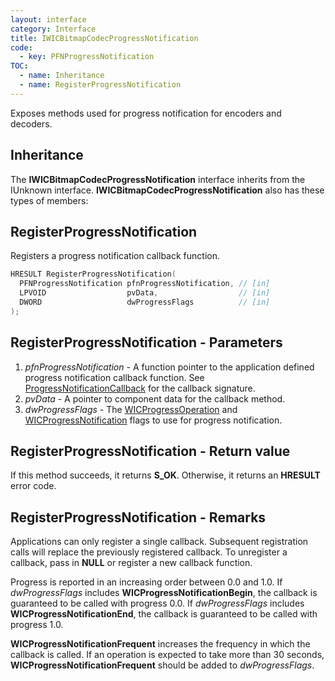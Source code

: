 ```yaml
---
layout: interface
category: Interface
title: IWICBitmapCodecProgressNotification
code:
  - key: PFNProgressNotification
TOC:
  - name: Inheritance
  - name: RegisterProgressNotification
---
```


Exposes methods used for progress notification for encoders and decoders.

## Inheritance

The **IWICBitmapCodecProgressNotification** interface inherits from the IUnknown interface.
**IWICBitmapCodecProgressNotification** also has these types of members:

## RegisterProgressNotification

Registers a progress notification callback function.

```cpp
HRESULT RegisterProgressNotification(
  PFNProgressNotification pfnProgressNotification, // [in]
  LPVOID                  pvData,                  // [in]
  DWORD                   dwProgressFlags          // [in]
);
```

## RegisterProgressNotification - Parameters

1. _pfnProgressNotification_ - A function pointer to the application defined progress notification callback function.
   See [ProgressNotificationCallback][pnc] for the callback signature.
2. _pvData_ - A pointer to component data for the callback method.
3. _dwProgressFlags_ - The [WICProgressOperation][po] and [WICProgressNotification][pn] flags to use for progress notification.

## RegisterProgressNotification - Return value

If this method succeeds, it returns **S_OK**.
Otherwise, it returns an **HRESULT** error code.

## RegisterProgressNotification - Remarks

Applications can only register a single callback.
Subsequent registration calls will replace the previously registered callback.
To unregister a callback, pass in **NULL** or register a new callback function.

Progress is reported in an increasing order between 0.0 and 1.0.
If _dwProgressFlags_ includes **WICProgressNotificationBegin**, the callback is guaranteed to be called with progress 0.0.
If _dwProgressFlags_ includes **WICProgressNotificationEnd**, the callback is guaranteed to be called with progress 1.0.

**WICProgressNotificationFrequent** increases the frequency in which the callback is called.
If an operation is expected to take more than 30 seconds, **WICProgressNotificationFrequent** should be added to _dwProgressFlags_.

[pnc]: PFNProgressNotification
[po]: WICProgressOperation
[pn]: WICProgressNotification
